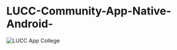 # LUCC-Community-App-Native-Android-


![LUCC App College](https://user-images.githubusercontent.com/61940095/133802933-6d09b24d-8e7d-491a-93df-31fc58f43048.jpg)
